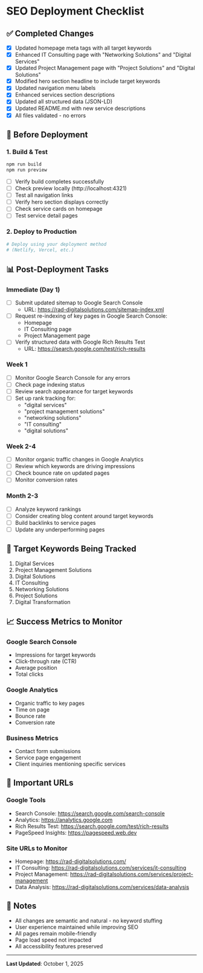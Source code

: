 # SEO Deployment Checklist

## ✅ Completed Changes
- [x] Updated homepage meta tags with all target keywords
- [x] Enhanced IT Consulting page with "Networking Solutions" and "Digital Services"
- [x] Updated Project Management page with "Project Solutions" and "Digital Solutions"
- [x] Modified hero section headline to include target keywords
- [x] Updated navigation menu labels
- [x] Enhanced services section descriptions
- [x] Updated all structured data (JSON-LD)
- [x] Updated README.md with new service descriptions
- [x] All files validated - no errors

## 🚀 Before Deployment

### 1. Build & Test
```bash
npm run build
npm run preview
```
- [ ] Verify build completes successfully
- [ ] Check preview locally (http://localhost:4321)
- [ ] Test all navigation links
- [ ] Verify hero section displays correctly
- [ ] Check service cards on homepage
- [ ] Test service detail pages

### 2. Deploy to Production
```bash
# Deploy using your deployment method
# (Netlify, Vercel, etc.)
```

## 📊 Post-Deployment Tasks

### Immediate (Day 1)
- [ ] Submit updated sitemap to Google Search Console
  - URL: https://rad-digitalsolutions.com/sitemap-index.xml
- [ ] Request re-indexing of key pages in Google Search Console:
  - Homepage
  - IT Consulting page
  - Project Management page
- [ ] Verify structured data with Google Rich Results Test
  - URL: https://search.google.com/test/rich-results

### Week 1
- [ ] Monitor Google Search Console for any errors
- [ ] Check page indexing status
- [ ] Review search appearance for target keywords
- [ ] Set up rank tracking for:
  - "digital services"
  - "project management solutions"
  - "networking solutions"
  - "IT consulting"
  - "digital solutions"

### Week 2-4
- [ ] Monitor organic traffic changes in Google Analytics
- [ ] Review which keywords are driving impressions
- [ ] Check bounce rate on updated pages
- [ ] Monitor conversion rates

### Month 2-3
- [ ] Analyze keyword rankings
- [ ] Consider creating blog content around target keywords
- [ ] Build backlinks to service pages
- [ ] Update any underperforming pages

## 🎯 Target Keywords Being Tracked
1. Digital Services
2. Project Management Solutions
3. Digital Solutions
4. IT Consulting
5. Networking Solutions
6. Project Solutions
7. Digital Transformation

## 📈 Success Metrics to Monitor

### Google Search Console
- Impressions for target keywords
- Click-through rate (CTR)
- Average position
- Total clicks

### Google Analytics
- Organic traffic to key pages
- Time on page
- Bounce rate
- Conversion rate

### Business Metrics
- Contact form submissions
- Service page engagement
- Client inquiries mentioning specific services

## 🔗 Important URLs

### Google Tools
- Search Console: https://search.google.com/search-console
- Analytics: https://analytics.google.com
- Rich Results Test: https://search.google.com/test/rich-results
- PageSpeed Insights: https://pagespeed.web.dev

### Site URLs to Monitor
- Homepage: https://rad-digitalsolutions.com/
- IT Consulting: https://rad-digitalsolutions.com/services/it-consulting
- Project Management: https://rad-digitalsolutions.com/services/project-management
- Data Analysis: https://rad-digitalsolutions.com/services/data-analysis

## 📝 Notes
- All changes are semantic and natural - no keyword stuffing
- User experience maintained while improving SEO
- All pages remain mobile-friendly
- Page load speed not impacted
- All accessibility features preserved

---
**Last Updated**: October 1, 2025
